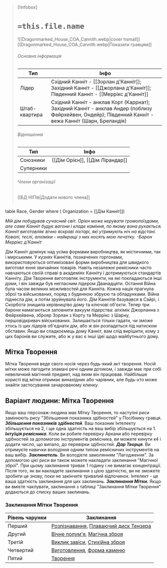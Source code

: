 > [!infobox]
> # `=this.file.name`
> ![[Dragonmarked_House_COA_Cannith.webp|cover hsmall]]
> [[Dragonmarked_House_COA_Cannith.webp|Показати гравцям]]
> ###### Основна інформація
> Тип | Інфо |
> ---|---|
> Лідер | Східний Канніт - [[Зорлан д'Канніт]]; Західний Канніт - [[Джорлана д'Канніт]]; Південний Канніт - [[Меррікс д'Канніт]]
> Штаб-квартира | Східний Канніт - анклав Корт (Каррнат); Західний Канніт - анклав Андер (поблизу Фейрхейвен, Ондейр); Південний Канніт - вежа Канніт (Шарн, Бреландія)
> ###### Відношення
> Тип | Інфо |
> ---|---|
> Союзники | [[Дім Орієн]], [[Дім Лірандар]]
> Суперники | 
> ###### Члени організації
> [[БД НІПів|Додати нового члена]]
> ```dataview
table Race, Gender
where ( Organization = [[Дім Канніт]])

_Мій дім побудував сучасний світ. Орієн може керувати громопоїздами, але саме Канніт будує вагони і кладе каміння, по якому вона рухається. Канніт виготовляє вічно яскраві ліхтарі, які утримують ніч на відстані. Ковалі, теслі, алхіміки - найкращі з них носять мою печатку._
_-Барон Меррікс д'Канніт_

Дім Канніт домінує над усіма формами виробництва, як містичними, так і мирськими. У кузнях Каннітів, позначених горгонами, використовуються оптимізовані форми виробництва для швидкого виготовл ення звичайних товарів. Навіть незалежні ремісники часто навчаються своїй справі в академіях Канніту і дотримуються стандартів Канніту. Дім Творення виготовляє інструменти, на які покладаються інші доми, і він завжди був негласним лідером Дванадцяти.
Остання Війна була часом великих можливостей для Канніта. Кожна нація прагнула зброї та військованих, поряд з буденною збруєю та обладунками. Війна піднесла дім, а потім зруйнувала його. Дім Каннітів базувався в Сайрі, і Скорбота знищила керівництво дому та ключові об'єкти. Тепер три барони намагаються заповнити вакуум лідерства: алхімік Джорланна з Фейрхейвена, зброяр Зорлан з Корту та Меррікс з Шарну, першовідкривач військованих. Залишається тільки гадати, чи зможе хтось із цих лідерів об'єднати дім, або ж він розпадеться під натиском обставин. Якщо ви спадкоємець дому Канніт, вам слід вирішити, кому з цих баронів ви служите, або ж у вас є інші ідеї щодо майбутнього дому.

## Мітка Творення
Мітка Творення веде свого носія через будь-який акт творення. Носій мітки може лагодити зламані речі одним дотиком, і завжди має при собі невеличкий магічний предмет, над яким він працював. Найбільше користі від мітки отримає винахідник або чарівник, але будь-хто може знайти застосування зачарованому клинку.

## Варіант людини: Мітка Творення
Якщо ваш персонаж-людина має Мітку Творення, то наступні риси замінюють рису "Збільшення показника здібностей" у Посібнику гравця.
**_Збільшення показників здібностей_**. Ваш показник Інтелекту збільшується на 2, і ще одна здатність на ваш вибір збільшується на 1.
**_Інтуїція ремісника_**. Коли ви робите перевірку Аркани або перевірку здібностей за допомогою інструментів ремісника, ви можете кинути к4 і додати число, що випало, до перевірки здібностей.
**_Дар Творця_**. Ви отримуєте навички володіння одним типом ремісничих інструментів на ваш вибір.
**_Заклинатель_**. Ви володієте замолянням "Лагодження". За допомогою цієї риси ви також можете накладати заклинання "Магічної зброї". При цьому заклинання триває 1 годину і не вимагає концентрації. Після того, як ви накладете заклинання з цією здатністю, ви не зможете зробити це знову, поки не закінчите тривалий відпочинок. Інтелект - це ваша здатність заклинання для цих заклинань.
**_Заклинання Мітки._** Якщо ви вмієте чаклувати, заклинання з таблиці "Заклинання Мітки Творення" додаються до списку ваших заклинань.

### Заклинання Мітки Творення
|**Рівень чарунки**|**Заклинання**|
|---|---|
|Перший|[Розпізнавання](https://5esrd.kyiv.ua/spells/identify.html), [Плаваючий диск Тензера](https://www.dndbeyond.com/spells/tensers-floating-disk)|
|Другий|[Вічне полум'я](https://5esrd.kyiv.ua/spells/continual_flame.html), [Магічна зброя](https://5esrd.kyiv.ua/spells/magic_weapon.html)|
|Третій|[Виклик завіси](https://www.dndbeyond.com/spells/conjure-barrage), [Стихійна зброя](https://www.dndbeyond.com/spells/elemental-weapon)|
|Четвертий|[Виготовлення](https://5esrd.kyiv.ua/spells/fabricate.html), [Форма каменю](https://5esrd.kyiv.ua/spells/stone_shape.html)|
|Пятий|[Творення](https://5esrd.kyiv.ua/spells/creation.html)|